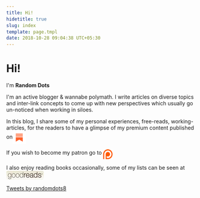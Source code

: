 ```yaml
---
title: Hi!
hidetitle: true
slug: index
template: page.tmpl
date: 2018-10-28 09:04:38 UTC+05:30
---
```


# Hi!
<div class="row">
    <div class="col-md-7">
        <p>I'm <a><strong>Random Dots</strong></a></p>
		<p> I'm an active blogger & wannabe polymath. I write articles on diverse topics and inter-link concepts to come up with new perspectives which usually go un-noticed when working in siloes. </p>
		<p> In this blog, I share some of my personal experiences, free-reads, working-articles, for the readers to have a glimpse of my premium content published on<a href="https://substack.com/profile/66180015-hasanth"><img style="vertical-align: middle; max-width: 7%;" src="/images/substackicon.png"></a></p>
		<p> If you wish to become my patron go to  <a href="https://www.patreon.com/randomdots8"><img style="vertical-align: top; max-width: 5%;" src="/images/patreonicon.png"></a></p>
		<p> I also enjoy reading books occasionally, some of my lists can be seen at <a href="https://www.goodreads.com/user/show/73112556-random-dots" rel="nofollow"><img border="0" style="vertical-align: middle;" src="/images/goodreadsbadge.jpg"></a></p>
    </div>
    <div class="col-md-5">
    <a class="twitter-timeline" data-height="360" href="https://twitter.com/randomdots8?ref_src=twsrc%5Etfw">Tweets by randomdots8</a>
    <br>
    </div>
</div>























